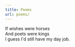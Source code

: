 ```yaml
---
title: Poems
url: poems/
---
```


If wishes were horses  
And poets were kings  
I guess I'd still have my day job.


